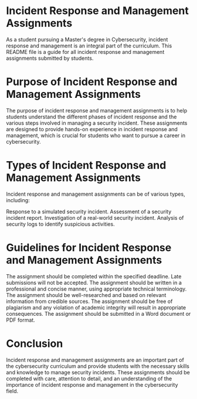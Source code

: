 # Incident Response and Management Assignments
As a student pursuing a Master's degree in Cybersecurity, incident response and management is an integral part of the curriculum. This README file is a guide for all incident response and management assignments submitted by students.

# Purpose of Incident Response and Management Assignments
The purpose of incident response and management assignments is to help students understand the different phases of incident response and the various steps involved in managing a security incident. These assignments are designed to provide hands-on experience in incident response and management, which is crucial for students who want to pursue a career in cybersecurity.

# Types of Incident Response and Management Assignments
Incident response and management assignments can be of various types, including:

Response to a simulated security incident.
Assessment of a security incident report.
Investigation of a real-world security incident.
Analysis of security logs to identify suspicious activities.
# Guidelines for Incident Response and Management Assignments
The assignment should be completed within the specified deadline. Late submissions will not be accepted.
The assignment should be written in a professional and concise manner, using appropriate technical terminology.
The assignment should be well-researched and based on relevant information from credible sources.
The assignment should be free of plagiarism and any violation of academic integrity will result in appropriate consequences.
The assignment should be submitted in a Word document or PDF format.
# Conclusion
Incident response and management assignments are an important part of the cybersecurity curriculum and provide students with the necessary skills and knowledge to manage security incidents. These assignments should be completed with care, attention to detail, and an understanding of the importance of incident response and management in the cybersecurity field.
